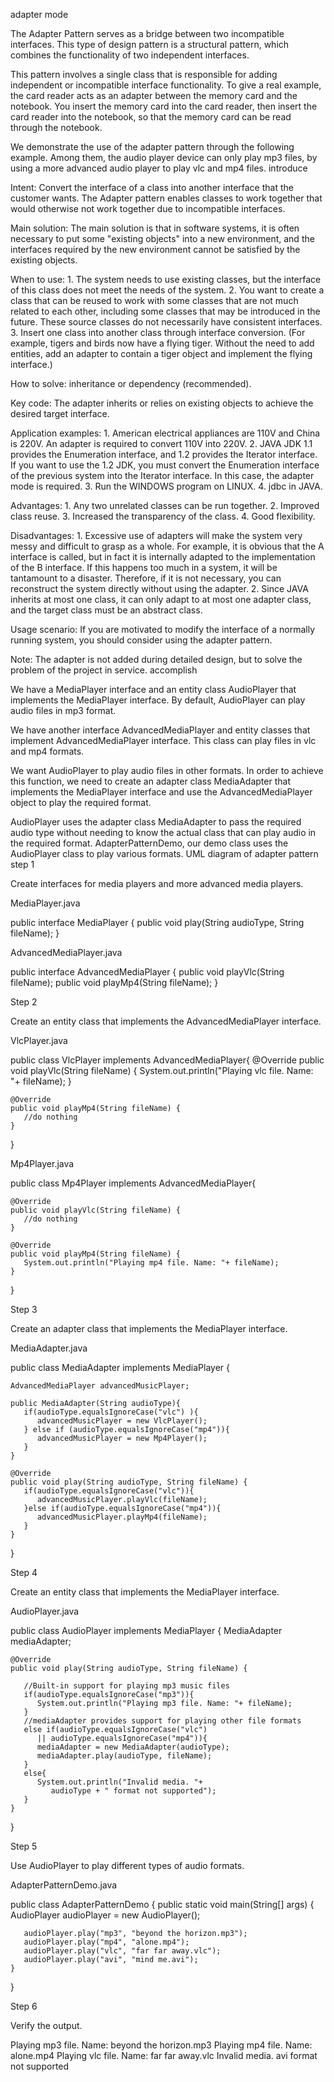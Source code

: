 adapter mode

The Adapter Pattern serves as a bridge between two incompatible interfaces. This type of design pattern is a structural pattern, which combines the functionality of two independent interfaces.

This pattern involves a single class that is responsible for adding independent or incompatible interface functionality. To give a real example, the card reader acts as an adapter between the memory card and the notebook. You insert the memory card into the card reader, then insert the card reader into the notebook, so that the memory card can be read through the notebook.

We demonstrate the use of the adapter pattern through the following example. Among them, the audio player device can only play mp3 files, by using a more advanced audio player to play vlc and mp4 files.
introduce

Intent: Convert the interface of a class into another interface that the customer wants. The Adapter pattern enables classes to work together that would otherwise not work together due to incompatible interfaces.

Main solution: The main solution is that in software systems, it is often necessary to put some "existing objects" into a new environment, and the interfaces required by the new environment cannot be satisfied by the existing objects.

When to use: 1. The system needs to use existing classes, but the interface of this class does not meet the needs of the system. 2. You want to create a class that can be reused to work with some classes that are not much related to each other, including some classes that may be introduced in the future. These source classes do not necessarily have consistent interfaces. 3. Insert one class into another class through interface conversion. (For example, tigers and birds now have a flying tiger. Without the need to add entities, add an adapter to contain a tiger object and implement the flying interface.)

How to solve: inheritance or dependency (recommended).

Key code: The adapter inherits or relies on existing objects to achieve the desired target interface.

Application examples: 1. American electrical appliances are 110V and China is 220V. An adapter is required to convert 110V into 220V. 2. JAVA JDK 1.1 provides the Enumeration interface, and 1.2 provides the Iterator interface. If you want to use the 1.2 JDK, you must convert the Enumeration interface of the previous system into the Iterator interface. In this case, the adapter mode is required. 3. Run the WINDOWS program on LINUX. 4. jdbc in JAVA.

Advantages: 1. Any two unrelated classes can be run together. 2. Improved class reuse. 3. Increased the transparency of the class. 4. Good flexibility.

Disadvantages: 1. Excessive use of adapters will make the system very messy and difficult to grasp as a whole. For example, it is obvious that the A interface is called, but in fact it is internally adapted to the implementation of the B interface. If this happens too much in a system, it will be tantamount to a disaster. Therefore, if it is not necessary, you can reconstruct the system directly without using the adapter. 2. Since JAVA inherits at most one class, it can only adapt to at most one adapter class, and the target class must be an abstract class.

Usage scenario: If you are motivated to modify the interface of a normally running system, you should consider using the adapter pattern.

Note: The adapter is not added during detailed design, but to solve the problem of the project in service.
accomplish

We have a MediaPlayer interface and an entity class AudioPlayer that implements the MediaPlayer interface. By default, AudioPlayer can play audio files in mp3 format.

We have another interface AdvancedMediaPlayer and entity classes that implement AdvancedMediaPlayer interface. This class can play files in vlc and mp4 formats.

We want AudioPlayer to play audio files in other formats. In order to achieve this function, we need to create an adapter class MediaAdapter that implements the MediaPlayer interface and use the AdvancedMediaPlayer object to play the required format.

AudioPlayer uses the adapter class MediaAdapter to pass the required audio type without needing to know the actual class that can play audio in the required format. AdapterPatternDemo, our demo class uses the AudioPlayer class to play various formats.
UML diagram of adapter pattern
step 1

Create interfaces for media players and more advanced media players.

MediaPlayer.java

public interface MediaPlayer {
    public void play(String audioType, String fileName);
}

AdvancedMediaPlayer.java

public interface AdvancedMediaPlayer {
    public void playVlc(String fileName);
    public void playMp4(String fileName);
}

Step 2

Create an entity class that implements the AdvancedMediaPlayer interface.

VlcPlayer.java

public class VlcPlayer implements AdvancedMediaPlayer{
    @Override
    public void playVlc(String fileName) {
       System.out.println("Playing vlc file. Name: "+ fileName);
    }

    @Override
    public void playMp4(String fileName) {
       //do nothing
    }
}

Mp4Player.java

public class Mp4Player implements AdvancedMediaPlayer{

    @Override
    public void playVlc(String fileName) {
       //do nothing
    }

    @Override
    public void playMp4(String fileName) {
       System.out.println("Playing mp4 file. Name: "+ fileName);
    }
}

Step 3

Create an adapter class that implements the MediaPlayer interface.

MediaAdapter.java

public class MediaAdapter implements MediaPlayer {

    AdvancedMediaPlayer advancedMusicPlayer;

    public MediaAdapter(String audioType){
       if(audioType.equalsIgnoreCase("vlc") ){
          advancedMusicPlayer = new VlcPlayer();
       } else if (audioType.equalsIgnoreCase("mp4")){
          advancedMusicPlayer = new Mp4Player();
       }
    }

    @Override
    public void play(String audioType, String fileName) {
       if(audioType.equalsIgnoreCase("vlc")){
          advancedMusicPlayer.playVlc(fileName);
       }else if(audioType.equalsIgnoreCase("mp4")){
          advancedMusicPlayer.playMp4(fileName);
       }
    }
}

Step 4

Create an entity class that implements the MediaPlayer interface.

AudioPlayer.java

public class AudioPlayer implements MediaPlayer {
    MediaAdapter mediaAdapter;

    @Override
    public void play(String audioType, String fileName) {

       //Built-in support for playing mp3 music files
       if(audioType.equalsIgnoreCase("mp3")){
          System.out.println("Playing mp3 file. Name: "+ fileName);
       }
       //mediaAdapter provides support for playing other file formats
       else if(audioType.equalsIgnoreCase("vlc")
          || audioType.equalsIgnoreCase("mp4")){
          mediaAdapter = new MediaAdapter(audioType);
          mediaAdapter.play(audioType, fileName);
       }
       else{
          System.out.println("Invalid media. "+
             audioType + " format not supported");
       }
    }
}

Step 5

Use AudioPlayer to play different types of audio formats.

AdapterPatternDemo.java

public class AdapterPatternDemo {
    public static void main(String[] args) {
       AudioPlayer audioPlayer = new AudioPlayer();

       audioPlayer.play("mp3", "beyond the horizon.mp3");
       audioPlayer.play("mp4", "alone.mp4");
       audioPlayer.play("vlc", "far far away.vlc");
       audioPlayer.play("avi", "mind me.avi");
    }
}

Step 6

Verify the output.

Playing mp3 file. Name: beyond the horizon.mp3
Playing mp4 file. Name: alone.mp4
Playing vlc file. Name: far far away.vlc
Invalid media. avi format not supported
